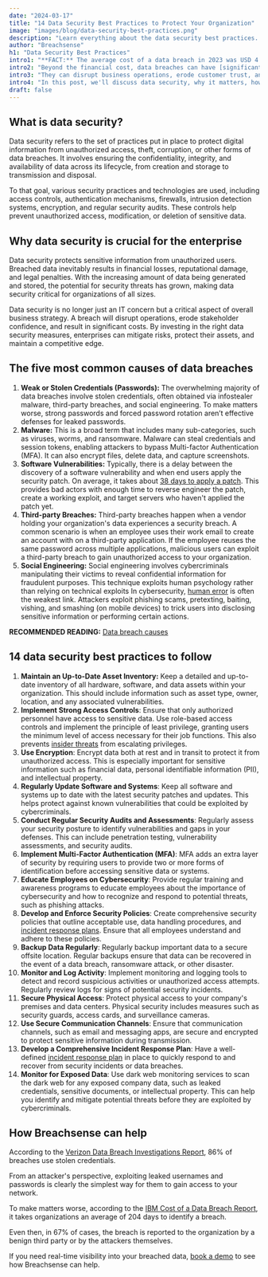 ```yaml
---
date: "2024-03-17"
title: "14 Data Security Best Practices to Protect Your Organization"
image: "images/blog/data-security-best-practices.png"
description: "Learn everything about the data security best practices. Discover data security best practices that prevent data breaches." 
author: "Breachsense"
h1: "Data Security Best Practices"
intro1: "**FACT:** The average cost of a data breach in 2023 was USD 4.45 million, which is a 15% increase over the previous three years. ([IBM](https://www.ibm.com/reports/data-breach))"
intro2: "Beyond the financial cost, data breaches can have [significant consequences on your business](https://www.breachsense.com/blog/data-breach-consequences/)."
intro3: "They can disrupt business operations, erode customer trust, and damage your reputation."
intro4: "In this post, we'll discuss data security, why it matters, how breaches happen, and 14 best practices you can implement to secure your organization."
draft: false
---
```

## What is data security?

Data security refers to the set of practices put in place to protect digital information from unauthorized access, theft, corruption, or other forms of data breaches. It involves ensuring the confidentiality, integrity, and availability of data across its lifecycle, from creation and storage to transmission and disposal.

To that goal, various security practices and technologies are used, including access controls, authentication mechanisms, firewalls, intrusion detection systems, encryption, and regular security audits. These controls help prevent unauthorized access, modification, or deletion of sensitive data.

## Why data security is crucial for the enterprise

Data security protects sensitive information from unauthorized users. Breached data inevitably results in financial losses, reputational damage, and legal penalties. With the increasing amount of data being generated and stored, the potential for security threats has grown, making data security critical for organizations of all sizes.

Data security is no longer just an IT concern but a critical aspect of overall business strategy. A breach will disrupt operations, erode stakeholder confidence, and result in significant costs. By investing in the right data security measures, enterprises can mitigate risks, protect their assets, and maintain a competitive edge.

## The five most common causes of data breaches

1. **Weak or Stolen Credentials (Passwords):** The overwhelming majority of data breaches involve stolen credentials, often obtained via infostealer malware, third-party breaches, and social engineering. To make matters worse, strong passwords and forced password rotation aren’t effective defenses for leaked passwords.
2. **Malware:** This is a broad term that includes many sub-categories, such as viruses, worms, and ransomware. Malware can steal credentials and session tokens, enabling attackers to bypass Multi-factor Authentication (MFA). It can also encrypt files, delete data, and capture screenshots.
3. **Software Vulnerabilities:** Typically, there is a delay between the discovery of a software vulnerability and when end users apply the security patch. On average, it takes about [38 days to apply a patch](https://www.darkreading.com/cloud-security/it-takes-an-average-38-days-to-patch-a-vulnerability). This provides bad actors with enough time to reverse engineer the patch, create a working exploit, and target servers who haven't applied the patch yet.
4. **Third-party Breaches:** Third-party breaches happen when a vendor holding your organization's data experiences a security breach. A common scenario is when an employee uses their work email to create an account with on a third-party application. If the employee reuses the same password across multiple applications, malicious users can exploit a third-party breach to gain unauthorized access to your organization.
5. ​**Social Engineering:** Social engineering involves cybercriminals manipulating their victims to reveal confidential information for fraudulent purposes. This technique exploits human psychology rather than relying on technical exploits In cybersecurity, [human error](https://www.breachsense.com/blog/data-breach-human-error/) is often the weakest link. Attackers exploit phishing scams, pretexting, baiting, vishing, and smashing (on mobile devices) to trick users into disclosing sensitive information or performing certain actions.

**RECOMMENDED READING:** [Data breach causes](https://www.breachsense.com/blog/data-breach-causes/)

## 14 data security best practices to follow

1. **Maintain an Up-to-Date Asset Inventory:** Keep a detailed and up-to-date inventory of all hardware, software, and data assets within your organization. This should include information such as asset type, owner, location, and any associated vulnerabilities.
2. **Implement Strong Access Controls**: Ensure that only authorized personnel have access to sensitive data. Use role-based access controls and implement the principle of least privilege, granting users the minimum level of access necessary for their job functions. This also prevents [insider threats](https://www.breachsense.com/blog/insider-threat-data-breach/) from escalating privileges.
3. **Use Encryption**: Encrypt data both at rest and in transit to protect it from unauthorized access. This is especially important for sensitive information such as financial data, personal identifiable information (PII), and intellectual property.
4. **Regularly Update Software and Systems**: Keep all software and systems up to date with the latest security patches and updates. This helps protect against known vulnerabilities that could be exploited by cybercriminals.
5. **Conduct Regular Security Audits and Assessments**: Regularly assess your security posture to identify vulnerabilities and gaps in your defenses. This can include penetration testing, vulnerability assessments, and security audits.
6. **Implement Multi-Factor Authentication (MFA)**: MFA adds an extra layer of security by requiring users to provide two or more forms of identification before accessing sensitive data or systems.
7. **Educate Employees on Cybersecurity**: Provide regular training and awareness programs to educate employees about the importance of cybersecurity and how to recognize and respond to potential threats, such as phishing attacks.
8. **Develop and Enforce Security Policies**: Create comprehensive security policies that outline acceptable use, data handling procedures, and [incident response plans](https://www.breachsense.com/blog/data-breach-response-checklist/). Ensure that all employees understand and adhere to these policies.
9. **Backup Data Regularly**: Regularly backup important data to a secure offsite location. Regular backups ensure that data can be recovered in the event of a data breach, ransomware attack, or other disaster.
10. **Monitor and Log Activity**: Implement monitoring and logging tools to detect and record suspicious activities or unauthorized access attempts. Regularly review logs for signs of potential security incidents.
11. **Secure Physical Access**: Protect physical access to your company's premises and data centers. Physical security includes measures such as security guards, access cards, and surveillance cameras.
12. **Use Secure Communication Channels**: Ensure that communication channels, such as email and messaging apps, are secure and encrypted to protect sensitive information during transmission.
13. **Develop a Comprehensive Incident Response Plan**: Have a well-defined [incident response plan](https://www.breachsense.com/blog/data-breach-response/) in place to quickly respond to and recover from security incidents or data breaches.
14. **Monitor for Exposed Data**: Use dark web monitoring services to scan the dark web for any exposed company data, such as leaked credentials, sensitive documents, or intellectual property. This can help you identify and mitigate potential threats before they are exploited by cybercriminals.

## How Breachsense can help

According to the [Verizon Data Breach Investigations Report](https://www.verizon.com/business/resources/reports/dbir/), 86% of breaches use stolen credentials.

From an attacker's perspective, exploiting leaked usernames and passwords is clearly the simplest way for them to gain access to your network.

To make matters worse, according to the [IBM Cost of a Data Breach Report](https://www.ibm.com/reports/data-breach), it takes organizations an average of 204 days to identify a breach.

Even then, in 67% of cases, the breach is reported to the organization by a benign third party or by the attackers themselves.

If you need real-time visibility into your breached data, [book a demo](https://www.breachsense.com/book-demo/) to see how Breachsense can help.
